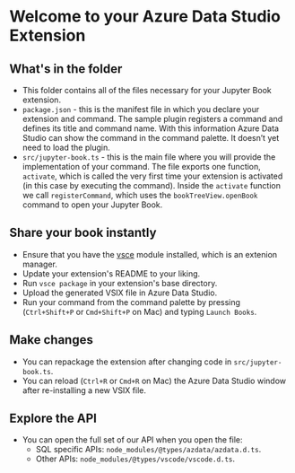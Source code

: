 # Welcome to your Azure Data Studio Extension

## What's in the folder
* This folder contains all of the files necessary for your Jupyter Book extension.
* `package.json` - this is the manifest file in which you declare your extension and command.
The sample plugin registers a command and defines its title and command name. With this information
Azure Data Studio can show the command in the command palette. It doesn’t yet need to load the plugin.
* `src/jupyter-book.ts` - this is the main file where you will provide the implementation of your command.
The file exports one function, `activate`, which is called the very first time your extension is
activated (in this case by executing the command). Inside the `activate` function we call `registerCommand`, which uses the `bookTreeView.openBook` command to open your Jupyter Book.

## Share your book instantly
* Ensure that you have the [vsce](https://www.npmjs.com/package/vsce) module installed, which is an extenion manager.
* Update your extension's README to your liking.
* Run `vsce package` in your extension's base directory.
* Upload the generated VSIX file in Azure Data Studio.
* Run your command from the command palette by pressing (`Ctrl+Shift+P` or `Cmd+Shift+P` on Mac) and typing `Launch Books`.

## Make changes
* You can repackage the extension after changing code in `src/jupyter-book.ts`.
* You can reload (`Ctrl+R` or `Cmd+R` on Mac) the Azure Data Studio window after re-installing a new VSIX file.

## Explore the API
* You can open the full set of our API when you open the file:
  * SQL specific APIs: `node_modules/@types/azdata/azdata.d.ts`.
  * Other APIs: `node_modules/@types/vscode/vscode.d.ts`.